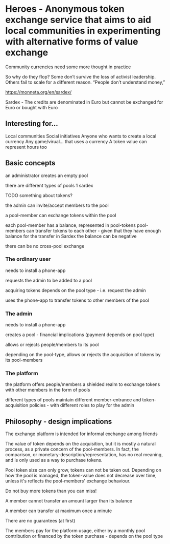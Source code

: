 # Heroes - Anonymous token exchange service that aims to aid local communities in experimenting with alternative forms of value exchange


Community currencies need some more thought in practice

So why do they flop? Some don’t survive the loss of activist leadership. Others fail to scale for a different reason. “People don’t understand money,”

https://monneta.org/en/sardex/

Sardex - The credits are denominated in Euro but cannot be exchanged for Euro or bought with Euro

## Interesting for...

Local communities
Social initiatives
Anyone who wants to create a local currency
Any game/virual... that uses a currency
A token value can represent hours too

## Basic concepts

an administrator creates an empty pool

there are different types of pools
1 sardex

TODO something about tokens?

the admin can invite/accept members to the pool

a pool-member can exchange tokens within the pool

each pool-member has a balance, represented in pool-tokens
pool-members can transfer tokens to each other - given that they have enough balance for the transfer
in Sardex the balance can be negative

there can be no cross-pool exchange

### The ordinary user

needs to install a phone-app

requests the admin to be added to a pool

acquiring tokens depends on the pool type - i.e. request the admin

uses the phone-app to transfer tokens to other members of the pool

### The admin

needs to install a phone-app

creates a pool - financial implications (payment depends on pool type)

allows or rejects people/members to its pool

depending on the pool-type, allows or rejects the acquisition of tokens by its pool-members

### The platform

the platform offers people/members a shielded realm to exchange tokens with other members in the form of pools

different types of pools maintain different member-entrance and token-acquisition policies - with different roles to play for the admin


## Philosophy - design implications

The exchange platform is intended for informal exchange among friends

The value of token depends on the acquisition, but it is mostly a natural process, as a private concern of the pool-members. In fact,
the comparison, or monetary-description/representation, has no real meaning, and is only used as a way to purchase tokens.

Pool token size can only grow, tokens can not be taken out. Depending on how the pool is managed, the token-value does not decrease over time, unless it's reflects the pool-members' exchange behaviour.

Do not buy more tokens than you can miss!

A member cannot transfer an amount larger than its balance

A member can transfer at maximum once a minute

There are no guarantees (at first)

The members pay for the platform usage, either by a monthly pool contribution or financed by the token purchase - depends on the pool type


